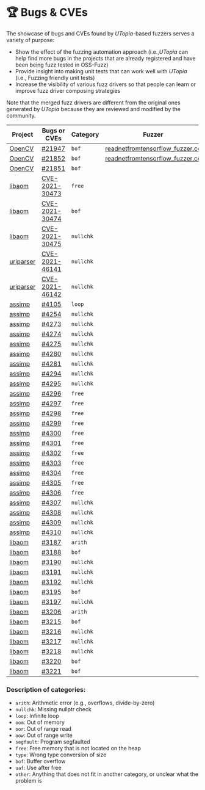 # 🏆 Bugs & CVEs 

The showcase of bugs and CVEs found by *UTopia*-based fuzzers serves a variety of purpose:
- Show the effect of the fuzzing automation approach (i.e.,*UTopia* can help find more bugs in the projects that are already registered and have been being fuzz tested in OSS-Fuzz)
- Provide insight into making unit tests that can work well with *UTopia* (i.e., Fuzzing friendly unit tests)
- Increase the visibility of various fuzz drivers so that people can learn or improve fuzz driver composing strategies

Note that the merged fuzz drivers are different from the original ones generated by *UTopia* because they are reviewed and modified by the community.

Project | Bugs or CVEs | Category | Fuzzer
----- | ----------- | ------ | ---------
[OpenCV](https://github.com/opencv/opencv) | [#21947](https://github.com/opencv/opencv/issues/21947) | `bof` | [readnetfromtensorflow_fuzzer.cc](https://github.com/google/oss-fuzz/pull/7781)
[OpenCV](https://github.com/opencv/opencv) | [#21852](https://github.com/opencv/opencv/issues/21852) | `bof` | [readnetfromtensorflow_fuzzer.cc](https://github.com/google/oss-fuzz/pull/7781)
[OpenCV](https://github.com/opencv/opencv) | [#21851](https://github.com/opencv/opencv/issues/21851) | `bof` |
[libaom](https://aomedia.googlesource.com/aom/) | [CVE-2021-30473](https://cve.mitre.org/cgi-bin/cvename.cgi?name=CVE-2021-30473) | `free` |
[libaom](https://aomedia.googlesource.com/aom/) | [CVE-2021-30474](https://cve.mitre.org/cgi-bin/cvename.cgi?name=CVE-2021-30474) | `bof` |
[libaom](https://aomedia.googlesource.com/aom/) | [CVE-2021-30475](https://cve.mitre.org/cgi-bin/cvename.cgi?name=CVE-2021-30475) | `nullchk` |
[uriparser](https://github.com/uriparser/uriparser) | [CVE-2021-46141](https://cve.mitre.org/cgi-bin/cvename.cgi?name=CVE-2021-46141) | `nullchk` |
[uriparser](https://github.com/uriparser/uriparser) | [CVE-2021-46142](https://cve.mitre.org/cgi-bin/cvename.cgi?name=CVE-2021-46142) | `nullchk` |
[assimp](https://github.com/assimp/assimp) | [#4105](https://github.com/assimp/assimp/issues/4105) | `loop` |
[assimp](https://github.com/assimp/assimp) | [#4254](https://github.com/assimp/assimp/issues/4254) | `nullchk` |
[assimp](https://github.com/assimp/assimp) | [#4273](https://github.com/assimp/assimp/issues/4273) | `nullchk` |
[assimp](https://github.com/assimp/assimp) | [#4274](https://github.com/assimp/assimp/issues/4274) | `nullchk` |
[assimp](https://github.com/assimp/assimp) | [#4275](https://github.com/assimp/assimp/issues/4275) | `nullchk` |
[assimp](https://github.com/assimp/assimp) | [#4280](https://github.com/assimp/assimp/issues/4280) | `nullchk` |
[assimp](https://github.com/assimp/assimp) | [#4281](https://github.com/assimp/assimp/issues/4281) | `nullchk` |
[assimp](https://github.com/assimp/assimp) | [#4294](https://github.com/assimp/assimp/issues/4294) | `nullchk` |
[assimp](https://github.com/assimp/assimp) | [#4295](https://github.com/assimp/assimp/issues/4295) | `nullchk` |
[assimp](https://github.com/assimp/assimp) | [#4296](https://github.com/assimp/assimp/issues/4296) | `free` |
[assimp](https://github.com/assimp/assimp) | [#4297](https://github.com/assimp/assimp/issues/4297) | `free` |
[assimp](https://github.com/assimp/assimp) | [#4298](https://github.com/assimp/assimp/issues/4298) | `free` |
[assimp](https://github.com/assimp/assimp) | [#4299](https://github.com/assimp/assimp/issues/4299) | `free` |
[assimp](https://github.com/assimp/assimp) | [#4300](https://github.com/assimp/assimp/issues/4300) | `free` |
[assimp](https://github.com/assimp/assimp) | [#4301](https://github.com/assimp/assimp/issues/4301) | `free` |
[assimp](https://github.com/assimp/assimp) | [#4302](https://github.com/assimp/assimp/issues/4302) | `free` |
[assimp](https://github.com/assimp/assimp) | [#4303](https://github.com/assimp/assimp/issues/4303) | `free` |
[assimp](https://github.com/assimp/assimp) | [#4304](https://github.com/assimp/assimp/issues/4304) | `free` |
[assimp](https://github.com/assimp/assimp) | [#4305](https://github.com/assimp/assimp/issues/4305) | `free` |
[assimp](https://github.com/assimp/assimp) | [#4306](https://github.com/assimp/assimp/issues/4306) | `free` |
[assimp](https://github.com/assimp/assimp) | [#4307](https://github.com/assimp/assimp/issues/4307) | `nullchk` |
[assimp](https://github.com/assimp/assimp) | [#4308](https://github.com/assimp/assimp/issues/4308) | `nullchk` |
[assimp](https://github.com/assimp/assimp) | [#4309](https://github.com/assimp/assimp/issues/4309) | `nullchk` |
[assimp](https://github.com/assimp/assimp) | [#4310](https://github.com/assimp/assimp/issues/4310) | `nullchk` |
[libaom](https://aomedia.googlesource.com/aom/) | [#3187](https://bugs.chromium.org/p/aomedia/issues/detail?id=3187) | `arith` |
[libaom](https://aomedia.googlesource.com/aom/) | [#3188](https://bugs.chromium.org/p/aomedia/issues/detail?id=3188) | `bof` |
[libaom](https://aomedia.googlesource.com/aom/) | [#3190](https://bugs.chromium.org/p/aomedia/issues/detail?id=3190) | `nullchk` |
[libaom](https://aomedia.googlesource.com/aom/) | [#3191](https://bugs.chromium.org/p/aomedia/issues/detail?id=3191) | `nullchk` |
[libaom](https://aomedia.googlesource.com/aom/) | [#3192](https://bugs.chromium.org/p/aomedia/issues/detail?id=3192) | `nullchk` |
[libaom](https://aomedia.googlesource.com/aom/) | [#3195](https://bugs.chromium.org/p/aomedia/issues/detail?id=3195) | `bof` |
[libaom](https://aomedia.googlesource.com/aom/) | [#3197](https://bugs.chromium.org/p/aomedia/issues/detail?id=3197) | `nullchk` |
[libaom](https://aomedia.googlesource.com/aom/) | [#3206](https://bugs.chromium.org/p/aomedia/issues/detail?id=3206) | `arith` |
[libaom](https://aomedia.googlesource.com/aom/) | [#3215](https://bugs.chromium.org/p/aomedia/issues/detail?id=3215) | `bof` |
[libaom](https://aomedia.googlesource.com/aom/) | [#3216](https://bugs.chromium.org/p/aomedia/issues/detail?id=3216) | `nullchk` |
[libaom](https://aomedia.googlesource.com/aom/) | [#3217](https://bugs.chromium.org/p/aomedia/issues/detail?id=3217) | `nullchk` |
[libaom](https://aomedia.googlesource.com/aom/) | [#3218](https://bugs.chromium.org/p/aomedia/issues/detail?id=3218) | `nullchk` |
[libaom](https://aomedia.googlesource.com/aom/) | [#3220](https://bugs.chromium.org/p/aomedia/issues/detail?id=3220) | `bof` |
[libaom](https://aomedia.googlesource.com/aom/) | [#3221](https://bugs.chromium.org/p/aomedia/issues/detail?id=3221) | `bof` |



### Description of categories:

* `arith`: Arithmetic error (e.g., overflows, divide-by-zero)
* `nullchk`: Missing nullptr check
* `loop`: Infinite loop
* `oom`: Out of memory
* `oor`: Out of range read
* `oow`: Out of range write
* `segfault`: Program segfaulted
* `free`: Free memory that is not located on the heap
* `type`: Wrong type conversion of size
* `bof`: Buffer overflow
* `uaf`: Use after free
* `other`: Anything that does not fit in another category, or unclear what the problem is